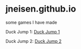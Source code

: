 # jneisen.github.io
some games I have made

Duck Jump 1:  <a href="https://joseph.neisen.xyz/SimpleGame/">Duck Jump 1</a> 

Duck Jump 2: <a href="https://joseph.neisen.xyz/duckjump/">Duck Jump 2</a> 
